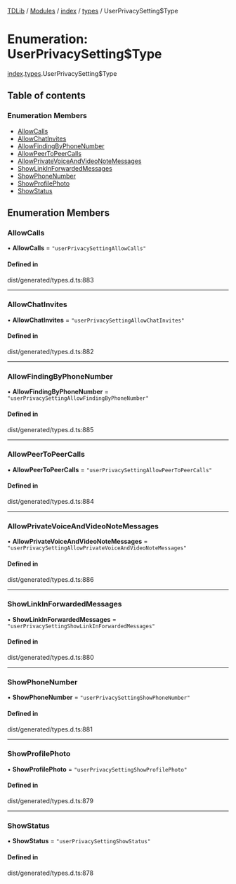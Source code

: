 [TDLib](../README.md) / [Modules](../modules.md) / [index](../modules/index.md) / [types](../modules/index.types.md) / UserPrivacySetting$Type

# Enumeration: UserPrivacySetting$Type

[index](../modules/index.md).[types](../modules/index.types.md).UserPrivacySetting$Type

## Table of contents

### Enumeration Members

- [AllowCalls](index.types.UserPrivacySetting_Type.md#allowcalls)
- [AllowChatInvites](index.types.UserPrivacySetting_Type.md#allowchatinvites)
- [AllowFindingByPhoneNumber](index.types.UserPrivacySetting_Type.md#allowfindingbyphonenumber)
- [AllowPeerToPeerCalls](index.types.UserPrivacySetting_Type.md#allowpeertopeercalls)
- [AllowPrivateVoiceAndVideoNoteMessages](index.types.UserPrivacySetting_Type.md#allowprivatevoiceandvideonotemessages)
- [ShowLinkInForwardedMessages](index.types.UserPrivacySetting_Type.md#showlinkinforwardedmessages)
- [ShowPhoneNumber](index.types.UserPrivacySetting_Type.md#showphonenumber)
- [ShowProfilePhoto](index.types.UserPrivacySetting_Type.md#showprofilephoto)
- [ShowStatus](index.types.UserPrivacySetting_Type.md#showstatus)

## Enumeration Members

### AllowCalls

• **AllowCalls** = ``"userPrivacySettingAllowCalls"``

#### Defined in

dist/generated/types.d.ts:883

___

### AllowChatInvites

• **AllowChatInvites** = ``"userPrivacySettingAllowChatInvites"``

#### Defined in

dist/generated/types.d.ts:882

___

### AllowFindingByPhoneNumber

• **AllowFindingByPhoneNumber** = ``"userPrivacySettingAllowFindingByPhoneNumber"``

#### Defined in

dist/generated/types.d.ts:885

___

### AllowPeerToPeerCalls

• **AllowPeerToPeerCalls** = ``"userPrivacySettingAllowPeerToPeerCalls"``

#### Defined in

dist/generated/types.d.ts:884

___

### AllowPrivateVoiceAndVideoNoteMessages

• **AllowPrivateVoiceAndVideoNoteMessages** = ``"userPrivacySettingAllowPrivateVoiceAndVideoNoteMessages"``

#### Defined in

dist/generated/types.d.ts:886

___

### ShowLinkInForwardedMessages

• **ShowLinkInForwardedMessages** = ``"userPrivacySettingShowLinkInForwardedMessages"``

#### Defined in

dist/generated/types.d.ts:880

___

### ShowPhoneNumber

• **ShowPhoneNumber** = ``"userPrivacySettingShowPhoneNumber"``

#### Defined in

dist/generated/types.d.ts:881

___

### ShowProfilePhoto

• **ShowProfilePhoto** = ``"userPrivacySettingShowProfilePhoto"``

#### Defined in

dist/generated/types.d.ts:879

___

### ShowStatus

• **ShowStatus** = ``"userPrivacySettingShowStatus"``

#### Defined in

dist/generated/types.d.ts:878
